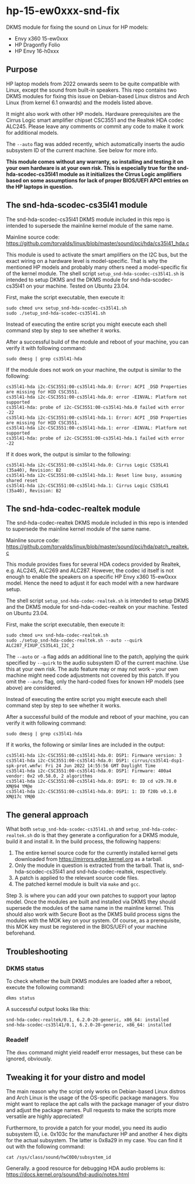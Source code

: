 # hp-15-ew0xxx-snd-fix
DKMS module for fixing the sound on Linux for HP models:
- Envy x360 15-ew0xxx
- HP Dragonfly Folio 
- HP Envy 16-h0xxx

## Purpose
HP laptop models from 2022 onwards seem to be quite compatible with Linux, except the sound from built-in speakers. This repo contains two DKMS modules for fixing this issue on Debian-based Linux distros and Arch Linux (from kernel 6.1 onwards) and the models listed above.

It might also work with other HP models. Hardware prerequisites are the Cirrus Logic smart amplifier chipset CSC3551 and the Realtek HDA codec ALC245. Please leave any comments or commit any code to make it work for additional models.

The `--auto` flag was added recently, which automatically inserts the audio subsystem ID of the current machine. See below for more info.

**This module comes without any warranty, so installing and testing it on your own hardware is at your own risk. This is especially true for the snd-hda-scodec-cs35l41 module as it initializes the Cirrus Logic amplifiers based on some assumptions for lack of proper BIOS/UEFI APCI entries on the HP laptops in question.**

## The snd-hda-scodec-cs35l41 module
The snd-hda-scodec-cs35l41 DKMS module included in this repo is intended to supersede the mainline kernel module of the same name.

Mainline source code: https://github.com/torvalds/linux/blob/master/sound/pci/hda/cs35l41_hda.c

This module is used to activate the smart amplifiers on the I2C bus, but the exact wiring on a hardware level is model-specific. That is why the mentioned HP models and probably many others need a model-specific fix of the kernel module.
The shell script `setup_snd-hda-scodec-cs35l41.sh` is intended to setup DKMS and the DKMS module for snd-hda-scodec-cs35l41 on your machine. Tested on Ubuntu 23.04.

First, make the script executable, then execute it:
```
sudo chmod u+x setup_snd-hda-scodec-cs35l41.sh
sudo ./setup_snd-hda-scodec-cs35l41.sh
```

Instead of executing the entire script you might execute each shell command step by step to see whether it works.

After a successful build of the module and reboot of your machine, you can verify it with following command:
```
sudo dmesg | grep cs35l41-hda
```

If the module does not work on your machine, the output is similar to the following:
```
cs35l41-hda i2c-CSC3551:00-cs35l41-hda.0: Error: ACPI _DSD Properties are missing for HID CSC3551.
cs35l41-hda i2c-CSC3551:00-cs35l41-hda.0: error -EINVAL: Platform not supported
cs35l41-hda: probe of i2c-CSC3551:00-cs35l41-hda.0 failed with error -22
cs35l41-hda i2c-CSC3551:00-cs35l41-hda.1: Error: ACPI _DSD Properties are missing for HID CSC3551.
cs35l41-hda i2c-CSC3551:00-cs35l41-hda.1: error -EINVAL: Platform not supported
cs35l41-hda: probe of i2c-CSC3551:00-cs35l41-hda.1 failed with error -22
```

If it does work, the output is similar to the following:
```
cs35l41-hda i2c-CSC3551:00-cs35l41-hda.0: Cirrus Logic CS35L41 (35a40), Revision: B2
cs35l41-hda i2c-CSC3551:00-cs35l41-hda.1: Reset line busy, assuming shared reset
cs35l41-hda i2c-CSC3551:00-cs35l41-hda.1: Cirrus Logic CS35L41 (35a40), Revision: B2
```

## The snd-hda-codec-realtek module
The snd-hda-codec-realtek DKMS module included in this repo is intended to supersede the mainline kernel module of the same name.

Mainline source code: https://github.com/torvalds/linux/blob/master/sound/pci/hda/patch_realtek.c

This module provides fixes for several HDA codecs provided by Realtek, e.g. ALC245, ALC269 and ALC287. However, the codec id itself is not enough to enable the speakers on a specific HP Envy x360 15-ew0xxx model. Hence the need to adjust it for each model with a new hardware setup.

The shell script `setup_snd-hda-codec-realtek.sh` is intended to setup DKMS and the DKMS module for snd-hda-codec-realtek on your machine. Tested on Ubuntu 23.04.

First, make the script executable, then execute it:
```
sudo chmod u+x snd-hda-codec-realtek.sh
sudo ./setup_snd-hda-codec-realtek.sh --auto --quirk ALC287_FIXUP_CS35L41_I2C_2
```

The `--auto` or `-a` flag adds an additional line to the patch, applying the quirk specified by `--quirk` to the audio subsystem ID of the current machine. Use this at your own risk. The auto feature may or may not work – your own machine might need code adjustments not covered by this patch. If you omit the `--auto` flag, only the hard-coded fixes for known HP models (see above) are considered.

Instead of executing the entire script you might execute each shell command step by step to see whether it works.

After a successful build of the module and reboot of your machine, you can verify it with following command:
```
sudo dmesg | grep cs35l41-hda
```

If it works, the following or similar lines are included in the output:
```
cs35l41-hda i2c-CSC3551:00-cs35l41-hda.0: DSP1: Firmware version: 3
cs35l41-hda i2c-CSC3551:00-cs35l41-hda.0: DSP1: cirrus/cs35l41-dsp1-spk-prot.wmfw: Fri 24 Jun 2022 14:55:56 GMT Daylight Time
cs35l41-hda i2c-CSC3551:00-cs35l41-hda.0: DSP1: Firmware: 400a4 vendor: 0x2 v0.58.0, 2 algorithms
cs35l41-hda i2c-CSC3551:00-cs35l41-hda.0: DSP1: 0: ID cd v29.78.0 XM@94 YM@e
cs35l41-hda i2c-CSC3551:00-cs35l41-hda.0: DSP1: 1: ID f20b v0.1.0 XM@17c YM@0
```

## The general approach
What both `setup_snd-hda-scodec-cs35l41.sh` and `setup_snd-hda-codec-realtek.sh` do is that they generate a configuration for a DKMS module, build it and install it. In the build process, the following happens:
1. The entire kernel source code for the currently installed kernel gets downloaded from https://mirrors.edge.kernel.org as a tarball.
2. Only the module in question is extracted from the tarball. That is, snd-hda-scodec-cs35l41 and snd-hda-codec-realtek, respectively.
3. A patch is applied to the relevant source code files.
4. The patched kernel module is built via `make` and `gcc`.

Step 3. is where you can add your own patches to support your laptop model.
Once the modules are built and installed via DKMS they should supersede the modules of the same name in the mainline kernel. This should also work with Secure Boot as the DKMS build process signs the modules with the MOK key on your system. Of course, as a prerequisite, this MOK key must be registered in the BIOS/UEFI of your machine beforehand.

## Troubleshooting
### DKMS status
To check whether the built DKMS modules are loaded after a reboot, execute the following command:
```
dkms status
```

A successful output looks like this:
```
snd-hda-codec-realtek/0.1, 6.2.0-20-generic, x86_64: installed
snd-hda-scodec-cs35l41/0.1, 6.2.0-20-generic, x86_64: installed
```

### Readelf
The `dkms` command might yield readelf error messages, but these can be ignored, obviously.

## Tweaking it for your distro and model
The main reason why the script only works on Debian-based Linux distros and Arch Linux is the usage of the OS-specific package managers. You might want to replace the apt calls with the package manager of your distro and adjust the package names. Pull requests to make the scripts more versatile are highly appreciated!

Furthermore, to provide a patch for your model, you need its audio subsystem ID, i.e. 0x103c for the manufacturer HP and another 4 hex digits for the actual subsystem. The latter is 0x8a29 in my case. You can find it out with the following command:
```
cat /sys/class/sound/hwC0D0/subsystem_id
```

Generally. a good resource for debugging HDA audio problems is: https://docs.kernel.org/sound/hd-audio/notes.html
